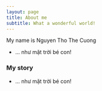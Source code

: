 ```yaml
---
layout: page
title: About me
subtitle: What a wonderful world!
---
```


My name is Nguyen Tho The Cuong

- ... như mặt trời bé con!

### My story

- ... như mặt trời bé con!
